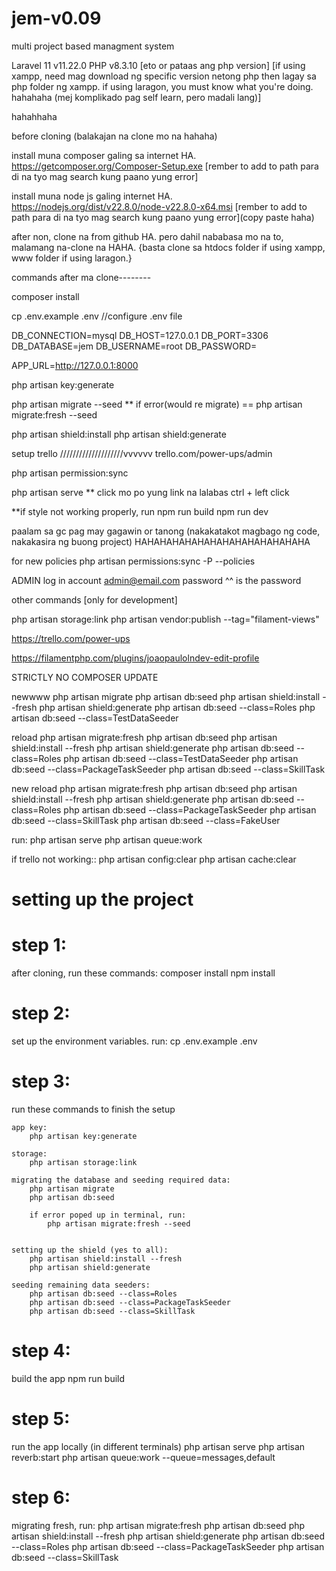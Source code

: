 # jem-v0.09
 
 multi project based managment system

Laravel 11 v11.22.0
PHP v8.3.10   [eto or pataas ang php version] [if using xampp, need mag download ng specific version netong php then lagay sa php folder ng xampp. if using laragon, you must know what you're doing. hahahaha (mej komplikado pag self learn, pero madali lang)]

hahahhaha

before cloning (balakajan na clone mo na hahaha)

install muna composer galing sa internet HA.
https://getcomposer.org/Composer-Setup.exe
[rember to add to path para di na tyo mag search kung paano yung error]

install muna node js galing internet HA.
https://nodejs.org/dist/v22.8.0/node-v22.8.0-x64.msi
[rember to add to path para di na tyo mag search kung paano yung error](copy paste haha)

after non, clone na from github HA. pero dahil nababasa mo na to, malamang na-clone na HAHA.
{basta clone sa htdocs folder if using xampp, www folder if using laragon.}

commands after ma clone--------

composer install

cp .env.example .env
//configure .env file 

DB_CONNECTION=mysql
DB_HOST=127.0.0.1
DB_PORT=3306
DB_DATABASE=jem
DB_USERNAME=root
DB_PASSWORD=

APP_URL=http://127.0.0.1:8000

php artisan key:generate

php artisan migrate --seed
** if error(would re migrate) == php artisan migrate:fresh --seed




 php artisan shield:install
 php artisan shield:generate



 setup trello
 ////////////////////vvvvvv
 trello.com/power-ups/admin











php artisan permission:sync

php artisan serve
** click mo po yung link na lalabas ctrl + left click

**if style not working properly, run
npm run build
npm run dev

paalam sa gc pag may gagawin or tanong (nakakatakot magbago ng code, nakakasira ng buong project) HAHAHAHAHAHAHAHAHAHAHAHAHAHA


for new policies
php artisan permissions:sync -P --policies


ADMIN log in account
admin@email.com
password
^^ is the password


other commands [only for development]

php artisan storage:link
php artisan vendor:publish --tag="filament-views"

https://trello.com/power-ups

https://filamentphp.com/plugins/joaopaulolndev-edit-profile


STRICTLY NO COMPOSER UPDATE


newwww
php artisan migrate
php artisan db:seed
php artisan shield:install --fresh
php artisan shield:generate
php artisan db:seed --class=Roles
php artisan db:seed --class=TestDataSeeder

reload
php artisan migrate:fresh
php artisan db:seed
php artisan shield:install --fresh
php artisan shield:generate
php artisan db:seed --class=Roles
php artisan db:seed --class=TestDataSeeder
php artisan db:seed --class=PackageTaskSeeder
php artisan db:seed --class=SkillTask

new reload
    php artisan migrate:fresh
    php artisan db:seed
    php artisan shield:install --fresh
    php artisan shield:generate
    php artisan db:seed --class=Roles
    php artisan db:seed --class=PackageTaskSeeder
    php artisan db:seed --class=SkillTask
    php artisan db:seed --class=FakeUser


run:
    php artisan serve
    php artisan queue:work

if trello not working::
    php artisan config:clear
    php artisan cache:clear




# setting up the project

# step 1:
after cloning, run these commands:
    composer install
    npm install

# step 2:
set up the environment variables. run:
    cp .env.example .env

# step 3:
run these commands to finish the setup

    app key:
        php artisan key:generate

    storage:
        php artisan storage:link

    migrating the database and seeding required data:
        php artisan migrate
        php artisan db:seed

        if error poped up in terminal, run:
            php artisan migrate:fresh --seed
        
    
    setting up the shield (yes to all):
        php artisan shield:install --fresh
        php artisan shield:generate

    seeding remaining data seeders:
        php artisan db:seed --class=Roles
        php artisan db:seed --class=PackageTaskSeeder
        php artisan db:seed --class=SkillTask

# step 4:
build the app
    npm run build

# step 5:
run the app locally (in different terminals)
    php artisan serve
    php artisan reverb:start
    php artisan queue:work --queue=messages,default



# step 6:
migrating fresh, run:
    php artisan migrate:fresh
    php artisan db:seed
    php artisan shield:install --fresh
    php artisan shield:generate
    php artisan db:seed --class=Roles
    php artisan db:seed --class=PackageTaskSeeder
    php artisan db:seed --class=SkillTask